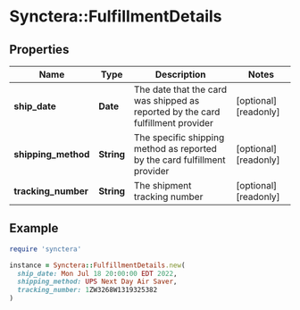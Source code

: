 # Synctera::FulfillmentDetails

## Properties

| Name | Type | Description | Notes |
| ---- | ---- | ----------- | ----- |
| **ship_date** | **Date** | The date that the card was shipped as reported by the card fulfillment provider | [optional][readonly] |
| **shipping_method** | **String** | The specific shipping method as reported by the card fulfillment provider | [optional][readonly] |
| **tracking_number** | **String** | The shipment tracking number | [optional][readonly] |

## Example

```ruby
require 'synctera'

instance = Synctera::FulfillmentDetails.new(
  ship_date: Mon Jul 18 20:00:00 EDT 2022,
  shipping_method: UPS Next Day Air Saver,
  tracking_number: 1ZW3268W1319325382
)
```

